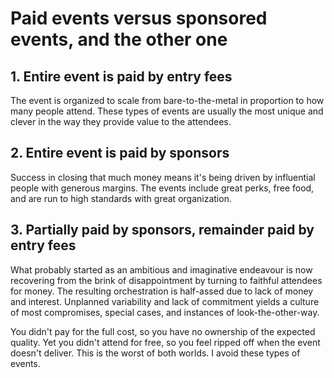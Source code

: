# Paid events versus sponsored events, and the other one

## 1. Entire event is paid by entry fees

The event is organized to scale from bare-to-the-metal in proportion to how many people attend. These types of events are usually the most unique and clever in the way they provide value to the attendees.

## 2. Entire event is paid by sponsors

Success in closing that much money means it's being driven by influential people with generous margins. The events include great perks, free food, and are run to high standards with great organization.

## 3. Partially paid by sponsors, remainder paid by entry fees

What probably started as an ambitious and imaginative endeavour is now recovering from the brink of disappointment by turning to faithful attendees for money. The resulting orchestration is half-assed due to lack of money and interest. Unplanned variability and lack of commitment yields a culture of most compromises, special cases, and instances of look-the-other-way.

You didn't pay for the full cost, so you have no ownership of the expected quality. Yet you didn't attend for free, so you feel ripped off when the event doesn't deliver. This is the worst of both worlds. I avoid these types of events.
